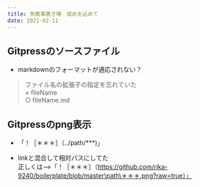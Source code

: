 ```yaml
---
title: 失敗事置き場　戒めを込めて
date: 2021-02-11
---
```


## Gitpressのソースファイル
 - markdownのフォーマットが適応されない？
 > ファイル名の拡張子の指定を忘れていた<br>
  × fileName <br>
  ○ fileName.md

## Gitpressのpng表示
 - 「！［＊＊＊］（../path/***)」
 * linkと混合して相対パスにしてた<br>
 正しくは-->「！［＊＊＊］（https://github.com/rika-9240/boilerplate/blob/master\path\＊＊＊.png?raw=true）」